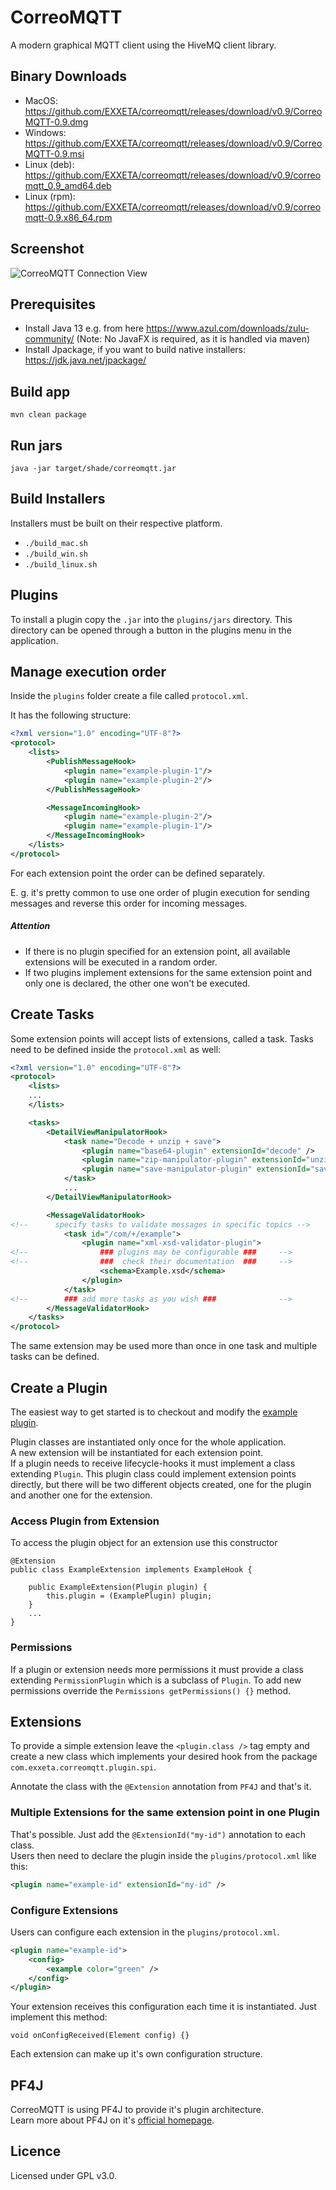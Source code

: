 # CorreoMQTT
A modern graphical MQTT client using the HiveMQ client library.


## Binary Downloads

* MacOS: https://github.com/EXXETA/correomqtt/releases/download/v0.9/CorreoMQTT-0.9.dmg
* Windows: https://github.com/EXXETA/correomqtt/releases/download/v0.9/CorreoMQTT-0.9.msi
* Linux (deb): https://github.com/EXXETA/correomqtt/releases/download/v0.9/correomqtt_0.9_amd64.deb
* Linux (rpm): https://github.com/EXXETA/correomqtt/releases/download/v0.9/correomqtt-0.9.x86_64.rpm 

## Screenshot

![CorreoMQTT Connection View](screenshot.png)

## Prerequisites

* Install Java 13 e.g. from here https://www.azul.com/downloads/zulu-community/ (Note: No JavaFX is required, as it is handled via maven)
* Install Jpackage, if you want to build native installers: https://jdk.java.net/jpackage/

## Build app
`mvn clean package`

## Run jars

`java -jar target/shade/correomqtt.jar`

## Build Installers

Installers must be built on their respective platform.

* `./build_mac.sh`
* `./build_win.sh`
* `./build_linux.sh`


## Plugins
To install a plugin copy the `.jar` into the `plugins/jars` directory. 
This directory can be opened through a button in the plugins menu in the application.

## Manage execution order
Inside the `plugins` folder create a file called `protocol.xml`.

It has the following structure:
```xml
<?xml version="1.0" encoding="UTF-8"?>
<protocol>
    <lists>
        <PublishMessageHook>
            <plugin name="example-plugin-1"/>
            <plugin name="example-plugin-2"/>
        </PublishMessageHook>

        <MessageIncomingHook>
            <plugin name="example-plugin-2"/>
            <plugin name="example-plugin-1"/>
        </MessageIncomingHook>
    </lists>
</protocol>
``` 
For each extension point the order can be defined separately.

E. g. it's pretty common to use one order of plugin execution for sending messages and
reverse this order for incoming messages.

##### Attention
- If there is no plugin specified for an extension point,
all available extensions will be executed in a random order.  
- If two plugins implement extensions for the same extension point
and only one is declared, the other one won't be executed.

## Create Tasks
Some extension points will accept lists of extensions, called a task.
Tasks need to be defined inside the `protocol.xml` as well:
```xml
<?xml version="1.0" encoding="UTF-8"?>
<protocol>
    <lists>
    ...
    </lists>

    <tasks>
        <DetailViewManipulatorHook>
            <task name="Decode + unzip + save">
                <plugin name="base64-plugin" extensionId="decode" />
                <plugin name="zip-manipulator-plugin" extensionId="unzip" />
                <plugin name="save-manipulator-plugin" extensionId="save" />
            </task>
            ...
        </DetailViewManipulatorHook>

        <MessageValidatorHook>
<!--      specify tasks to validate messages in specific topics -->
            <task id="/com/+/example">
                <plugin name="xml-xsd-validator-plugin">
<!--                ### plugins may be configurable ###     -->
<!--                ###  check their documentation  ###     -->
                    <schema>Example.xsd</schema>
                </plugin>
            </task>
<!--        ### add more tasks as you wish ###              -->
        </MessageValidatorHook>
    </tasks>
</protocol>
``` 
The same extension may be used more than once in one task and multiple tasks can be defined.  

## Create a Plugin
The easiest way to get started is to checkout and modify the [example plugin](https://github.com/oemel09/CorreoMqttExamplePlugin).

Plugin classes are instantiated only once for the whole application.  
A new extension will be instantiated for each extension point.  
If a plugin needs to receive lifecycle-hooks it must implement a class extending `Plugin`.
This plugin class could implement extension points directly, but there will be two different objects created,
one for the plugin and another one for the extension. 

### Access Plugin from Extension
To access the plugin object for an extension use this constructor
```
@Extension
public class ExampleExtension implements ExampleHook {

    public ExampleExtension(Plugin plugin) {
        this.plugin = (ExamplePlugin) plugin;
    }
    ...
}
```

### Permissions
If a plugin or extension needs more permissions it must provide a class extending `PermissionPlugin` which is a subclass of `Plugin`.
To add new permissions override the `Permissions getPermissions() {}` method.  

## Extensions
To provide a simple extension leave the `<plugin.class />` tag empty and create a new class
which implements your desired hook from the package `com.exxeta.correomqtt.plugin.spi`.

Annotate the class with the `@Extension` annotation from `PF4J` and that's it.

### Multiple Extensions for the same extension point in one Plugin
That's possible. Just add the `@ExtensionId("my-id")` annotation to each class.  
Users then need to declare the plugin inside the `plugins/protocol.xml` like this:
```xml
<plugin name="example-id" extensionId="my-id" />
```

### Configure Extensions
Users can configure each extension in the `plugins/protocol.xml`.  
```xml
<plugin name="example-id">
    <config>
        <example color="green" />
    </config>
</plugin>
```
Your extension receives this configuration each time it is instantiated.
Just implement this method:
```
void onConfigReceived(Element config) {}
```
Each extension can make up it's own configuration structure.


## PF4J
CorreoMQTT is using PF4J to provide it's plugin architecture.  
Learn more about PF4J on it's [official homepage](https://pf4j.org/).


## Licence 

Licensed under GPL v3.0.
